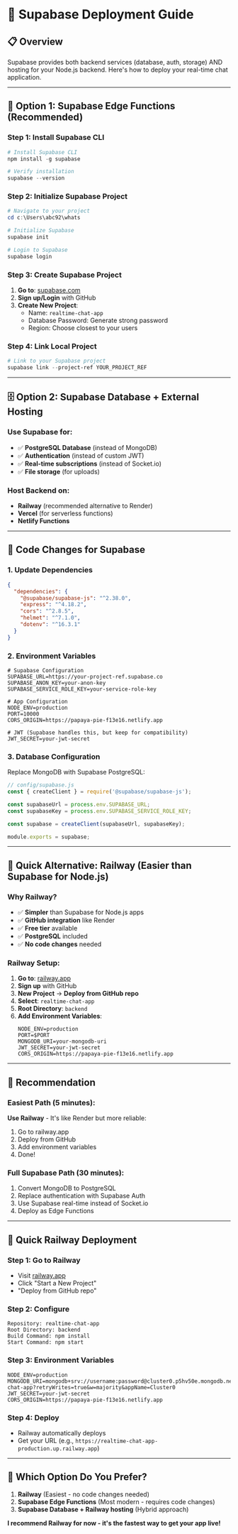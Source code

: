 # 🚀 Supabase Deployment Guide

## 📋 Overview

Supabase provides both backend services (database, auth, storage) AND hosting for your Node.js backend. Here's how to deploy your real-time chat application.

---

## 🔧 Option 1: Supabase Edge Functions (Recommended)

### **Step 1: Install Supabase CLI**

```powershell
# Install Supabase CLI
npm install -g supabase

# Verify installation
supabase --version
```

### **Step 2: Initialize Supabase Project**

```powershell
# Navigate to your project
cd c:\Users\abc92\whats

# Initialize Supabase
supabase init

# Login to Supabase
supabase login
```

### **Step 3: Create Supabase Project**

1. **Go to**: [supabase.com](https://supabase.com)
2. **Sign up/Login** with GitHub
3. **Create New Project**:
   - Name: `realtime-chat-app`
   - Database Password: Generate strong password
   - Region: Choose closest to your users

### **Step 4: Link Local Project**

```powershell
# Link to your Supabase project
supabase link --project-ref YOUR_PROJECT_REF
```

---

## 🗄️ Option 2: Supabase Database + External Hosting

### **Use Supabase for:**
- ✅ **PostgreSQL Database** (instead of MongoDB)
- ✅ **Authentication** (instead of custom JWT)
- ✅ **Real-time subscriptions** (instead of Socket.io)
- ✅ **File storage** (for uploads)

### **Host Backend on:**
- **Railway** (recommended alternative to Render)
- **Vercel** (for serverless functions)
- **Netlify Functions**

---

## 🔄 Code Changes for Supabase

### **1. Update Dependencies**

```json
{
  "dependencies": {
    "@supabase/supabase-js": "^2.38.0",
    "express": "^4.18.2",
    "cors": "^2.8.5",
    "helmet": "^7.1.0",
    "dotenv": "^16.3.1"
  }
}
```

### **2. Environment Variables**

```env
# Supabase Configuration
SUPABASE_URL=https://your-project-ref.supabase.co
SUPABASE_ANON_KEY=your-anon-key
SUPABASE_SERVICE_ROLE_KEY=your-service-role-key

# App Configuration
NODE_ENV=production
PORT=10000
CORS_ORIGIN=https://papaya-pie-f13e16.netlify.app

# JWT (Supabase handles this, but keep for compatibility)
JWT_SECRET=your-jwt-secret
```

### **3. Database Configuration**

Replace MongoDB with Supabase PostgreSQL:

```javascript
// config/supabase.js
const { createClient } = require('@supabase/supabase-js');

const supabaseUrl = process.env.SUPABASE_URL;
const supabaseKey = process.env.SUPABASE_SERVICE_ROLE_KEY;

const supabase = createClient(supabaseUrl, supabaseKey);

module.exports = supabase;
```

---

## 🚀 Quick Alternative: Railway (Easier than Supabase for Node.js)

### **Why Railway?**
- ✅ **Simpler** than Supabase for Node.js apps
- ✅ **GitHub integration** like Render
- ✅ **Free tier** available
- ✅ **PostgreSQL** included
- ✅ **No code changes** needed

### **Railway Setup:**

1. **Go to**: [railway.app](https://railway.app)
2. **Sign up** with GitHub
3. **New Project** → **Deploy from GitHub repo**
4. **Select**: `realtime-chat-app`
5. **Root Directory**: `backend`
6. **Add Environment Variables**:
   ```env
   NODE_ENV=production
   PORT=$PORT
   MONGODB_URI=your-mongodb-uri
   JWT_SECRET=your-jwt-secret
   CORS_ORIGIN=https://papaya-pie-f13e16.netlify.app
   ```

---

## 🎯 Recommendation

### **Easiest Path (5 minutes):**
**Use Railway** - It's like Render but more reliable:
1. Go to railway.app
2. Deploy from GitHub
3. Add environment variables
4. Done!

### **Full Supabase Path (30 minutes):**
1. Convert MongoDB to PostgreSQL
2. Replace authentication with Supabase Auth
3. Use Supabase real-time instead of Socket.io
4. Deploy as Edge Functions

---

## 🚀 Quick Railway Deployment

### **Step 1: Go to Railway**
- Visit [railway.app](https://railway.app)
- Click "Start a New Project"
- "Deploy from GitHub repo"

### **Step 2: Configure**
```
Repository: realtime-chat-app
Root Directory: backend
Build Command: npm install
Start Command: npm start
```

### **Step 3: Environment Variables**
```env
NODE_ENV=production
MONGODB_URI=mongodb+srv://username:password@cluster0.p5hv50e.mongodb.net/realtime-chat-app?retryWrites=true&w=majority&appName=Cluster0
JWT_SECRET=your-jwt-secret
CORS_ORIGIN=https://papaya-pie-f13e16.netlify.app
```

### **Step 4: Deploy**
- Railway automatically deploys
- Get your URL (e.g., `https://realtime-chat-app-production.up.railway.app`)

---

## 🤔 Which Option Do You Prefer?

1. **Railway** (Easiest - no code changes needed)
2. **Supabase Edge Functions** (Most modern - requires code changes)
3. **Supabase Database + Railway hosting** (Hybrid approach)

**I recommend Railway for now - it's the fastest way to get your app live!**
